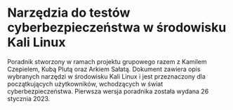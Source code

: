 # Narzędzia do testów cyberbezpieczeństwa w środowisku Kali Linux
Poradnik stworzony w ramach projektu grupowego razem z Kamilem Czepielem, Kubą Plutą oraz Arkiem Sałatą.
Dokument zawiera opis wybranych narzędzi w środowisku Kali Linux i jest przeznaczony dla początkujących użytkowników, wchodzących w świat cyberbezpieczeństwa.
Pierwsza wersja poradnika została wydana 26 stycznia 2023.
